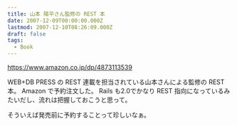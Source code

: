 ```yaml
---
title: 山本 陽平さん監修の REST 本
date: 2007-12-09T00:00:00.000Z
lastmod: 2007-12-10T08:26:09.000Z
draft: false
tags:
  - Book
---
```


<https://www.amazon.co.jp/dp/4873113539>

WEB+DB PRESS の REST 連載を担当されている山本さんによる監修の REST 本。 Amazon で予約注文した。 Rails も2.0でかなり REST 指向になっているみたいだし、流れは把握しておこうと思って。

そういえば発売前に予約することって珍しいなぁ。
